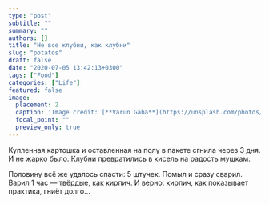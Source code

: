 ```yaml
---
type: "post"
subtitle: ""
summary: ""
authors: []
title: "Не все клубни, как клубни"
slug: "potatos"
draft: false
date: "2020-07-05 13:42:13+0300"  
tags: ["Food"]
categories: ["Life"]
featured: false
image:
  placement: 2
  caption: 'Image credit: [**Varun Gaba**](https://unsplash.com/photos/jmsf0DA1RU0)'
  focal_point: ""
  preview_only: true
---
```


Купленная картошка и оставленная на полу в пакете сгнила через 3 дня. И не жарко было. Клубни превратились в кисель на радость мушкам.
<!--more-->
Половину всё же удалось спасти: 5 штучек. Помыл и сразу сварил.  
Варил 1 час — твёрдые, как кирпич. И верно: кирпич, как показывает практика, гниёт долго…  
